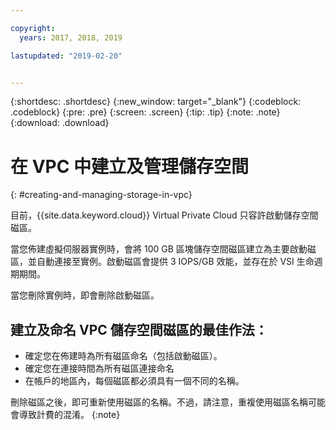 ```yaml
---

copyright:
  years: 2017, 2018, 2019

lastupdated: "2019-02-20"


---
```


{:shortdesc: .shortdesc}
{:new_window: target="_blank"}
{:codeblock: .codeblock}
{:pre: .pre}
{:screen: .screen}
{:tip: .tip}
{:note: .note}
{:download: .download}

# 在 VPC 中建立及管理儲存空間
{: #creating-and-managing-storage-in-vpc}

目前，{{site.data.keyword.cloud}} Virtual Private Cloud 只容許啟動儲存空間磁區。

當您佈建虛擬伺服器實例時，會將 100 GB 區塊儲存空間磁區建立為主要啟動磁區，並自動連接至實例。啟動磁區會提供 3 IOPS/GB 效能，並存在於 VSI 生命週期期間。 

當您刪除實例時，即會刪除啟動磁區。

## 建立及命名 VPC 儲存空間磁區的最佳作法：

* 確定您在佈建時為所有磁區命名（包括啟動磁區）。
* 確定您在連接時間為所有磁區連接命名
* 在帳戶的地區內，每個磁區都必須具有一個不同的名稱。 

刪除磁區之後，即可重新使用磁區的名稱。不過，請注意，重複使用磁區名稱可能會導致計費的混淆。
{:note}
